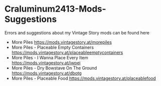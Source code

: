 # Craluminum2413-Mods-Suggestions
Errors and suggestions about my Vintage Story mods can be found here

- More Piles https://mods.vintagestory.at/morepiles
- More Piles - Placeable Empty Containers https://mods.vintagestory.at/placeableemptycontainers
- More Piles - I Wanna Place Every Item https://mods.vintagestory.at/iwpei
- More Piles - Dry Bowstave On The Ground https://mods.vintagestory.at/dbotg
- More Piles - Placeable Food https://mods.vintagestory.at/placeablefood

